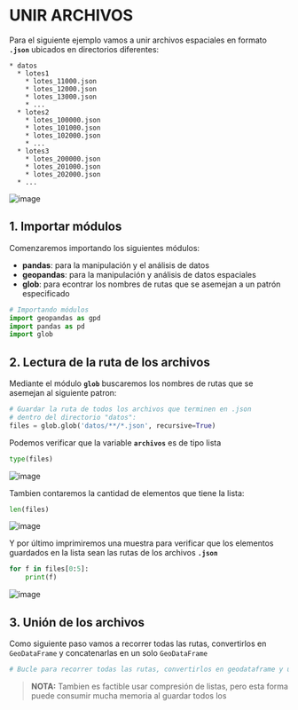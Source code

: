 # UNIR ARCHIVOS

Para el siguiente ejemplo vamos a unir archivos espaciales en formato **`.json`** ubicados en directorios diferentes:

```
* datos
  * lotes1
    * lotes_11000.json
    * lotes_12000.json
    * lotes_13000.json
    * ...
  * lotes2
    * lotes_100000.json
    * lotes_101000.json
    * lotes_102000.json
    * ...
  * lotes3
    * lotes_200000.json
    * lotes_201000.json
    * lotes_202000.json
  * ...  
```

![image](https://user-images.githubusercontent.com/88239150/228713934-4a102414-9cab-44fb-98b1-bf5209f3573c.png)

## 1. Importar módulos

Comenzaremos importando los siguientes módulos:

* **pandas**: para la manipulación y el análisis de datos
* **geopandas**: para la manipulación y análisis de datos espaciales 
* **glob**: para econtrar los nombres de rutas que se asemejan a un patrón especificado

```python
# Importando módulos
import geopandas as gpd
import pandas as pd
import glob
```

## 2. Lectura de la ruta de los archivos

Mediante el módulo **`glob`** buscaremos los nombres de rutas que se asemejan al siguiente patron:

```python
# Guardar la ruta de todos los archivos que terminen en .json
# dentro del directorio "datos":
files = glob.glob('datos/**/*.json', recursive=True)
```

Podemos verificar que la variable **`archivos`** es de tipo lista

```python
type(files)
```

![image](https://user-images.githubusercontent.com/88239150/228715200-503d1cd8-2f05-4590-b20f-fe4a5290b8ac.png)

Tambien contaremos la cantidad de elementos que tiene la lista:

```python
len(files)
```

![image](https://user-images.githubusercontent.com/88239150/228717349-b8ae4350-fbca-40e6-a105-b6ba27c8ad64.png)

Y por último imprimiremos una muestra para verificar que los elementos guardados en la lista sean las rutas de los archivos **`.json`**

```python
for f in files[0:5]:
    print(f)
```

![image](https://user-images.githubusercontent.com/88239150/228715547-42d89991-3575-41f1-bb25-2f251b16b357.png)

## 3. Unión de los archivos

Como siguiente paso vamos a recorrer todas las rutas, convertirlos en `GeoDataFrame` y concatenarlas en un solo `GeoDataFrame`

```python
# Bucle para recorrer todas las rutas, convertirlos en geodataframe y unirlos

```

> **NOTA:** Tambien es factible usar compresión de listas, pero esta forma puede consumir mucha memoria al guardar todos los
